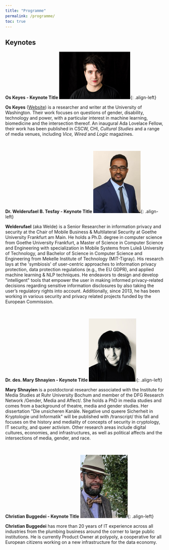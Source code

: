 ```yaml
---
title: "Programme"
permalink: /programme/
toc: true
---
```


## Keynotes

**Os Keyes - Keynote Title**
![](/assets/images/keynotes/os_keyes.png){: .align-left}

**Os Keyes** ([Website](https://ironholds.org/)) is a researcher and writer at the University of Washington. Their work focuses on questions of gender, disability, technology and power, with a particular interest in machine learning, biomedicine and the intersection thereof. An inaugural Ada Lovelace Fellow, their work has been published in CSCW, CHI, *Cultural Studies* and a range of media venues, including *Vice, Wired* and *Logic* magazines. 

<br>

**Dr. Welderufael B. Tesfay - Keynote Title**
![](/assets/images/keynotes/w_tesfay.jpg){: .align-left}

**Welderufael** (aka Welde) is a Senior Researcher in information privacy and security at the Chair of Mobile Business & Multilateral Security at Goethe University Frankfurt am Main. He holds a Ph.D. degree in computer science from Goethe University Frankfurt, a Master of Science in Computer Science and Engineering with specialization in Mobile Systems from Luleå University of Technology, and Bachelor of Science in Computer Science and Engineering from  Mekelle Institute of Technology (MIT-Tigray). His research lays at the 'symbiosis' of user-centric approaches to information privacy protection, data protection regulations (e.g., the EU GDPR), and applied machine learning & NLP techniques. He endeavors to design and develop "intelligent" tools that empower the user in making informed privacy-related decisions regarding sensitive information disclosures by also taking the user’s regulatory rights into account. Additionally, since 2013, he has been working in various security and privacy related projects funded by the European Commission.

<br>

**Dr. des. Mary Shnayien - Keynote Title**
![](/assets/images/keynotes/m_shnayien.jpg){: .align-left}

**Mary Shnayien** is a postdoctoral researcher associated with the Institute for Media Studies at Ruhr University Bochum and member of the DFG Research Network /Gender, Media and Affect/. She holds a PhD in media studies and comes from a background of theatre, media and gender studies. Her dissertation "Die unsicheren Kanäle. Negative und queere Sicherheit in Kryptologie und Informatik" will be published with /transcript/ this fall and focuses on the history and mediality of concepts of security in cryptology, IT security, and queer activism. Other research areas include digital cultures, economies, and infrastructures, as well as political affects and the intersections of media, gender, and race.

<br>


**Christian Buggedei - Keynote Title**
![](/assets/images/keynotes/c_buggedei.jpg){: .align-left}

**Christian Buggedei** has more than 20 years of IT experience across all industries from the plumbing business around the corner to large public institutions. He is currently Product Owner at polypoly, a cooperative for all European citizens working on a new infrastructure for the data economy.


